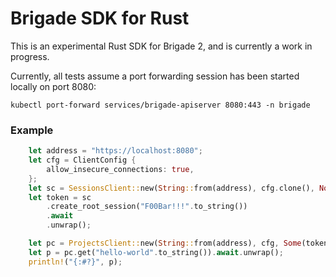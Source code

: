 # Brigade SDK for Rust

This is an experimental Rust SDK for Brigade 2, and is currently a work in progress.

Currently, all tests assume a port forwarding session has been started locally on port 8080:

```
kubectl port-forward services/brigade-apiserver 8080:443 -n brigade
```

### Example

```rust
    let address = "https://localhost:8080";
    let cfg = ClientConfig {
        allow_insecure_connections: true,
    };
    let sc = SessionsClient::new(String::from(address), cfg.clone(), None).unwrap();
    let token = sc
        .create_root_session("F00Bar!!!".to_string())
        .await
        .unwrap();

    let pc = ProjectsClient::new(String::from(address), cfg, Some(token.value)).unwrap();
    let p = pc.get("hello-world".to_string()).await.unwrap();
    println!("{:#?}", p);
```
